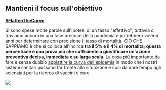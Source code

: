 ## Mantieni il focus sull'obiettivo
[**\#FlattenTheCurve**](https://twitter.com/hashtag/FlattenTheCurve?src=hashtag_click)

Si sono spese molte parole sull'ipotesi di un tasso "effettivo"; tuttavia ci troviamo ancora in una fase precoce della pandemia e potrebbero volerci anni per determinare con precisione il tasso di mortalità. CIÒ CHE SAPPIAMO è che si colloca all'incirca **tra il 5% e il 4% di mortalità; questa percentuale è una prova più che sufficiente a giustificare un'azione preventiva decisa, immediata e su larga scala**. La cosa più importante da fare è senza dubbio [appiattire la curva dell'epidemia](https://www.economist.com/briefing/2020/02/29/covid-19-is-now-in-50-countries-and-things-will-get-worse)
in modo che i nostri sistemi sanitari possano far fronte alla situazione e così da dare tempo agli scienziati per la ricerca di vaccini e cure.

![](images/health-system-capacity.svg)

